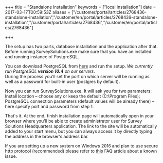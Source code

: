 ﻿+++
title = "Standalone Installation"
keywords = ["local installation"]
date = 2017-03-17T00:59:53Z
aliases = ["/customer/portal/articles/2768436-standalone-installation","/customer/en/portal/articles/2768436-standalone-installation","/customer/portal/articles/2768436","/customer/en/portal/articles/2768436"]

+++

The setup has two parts, database installation and the application after
that. <span class="underline">Before running SurveySolutions.exe</span>
make sure that you have an installed and running instance of
PostgreSQL.  
  
You can download PostgreSQL from
[here](http://www.openscg.com/bigsql/postgresql/archive-packages/) and run the
setup. _We currently run PostgreSQL **version 10.4** on our servers_.  
During the process you'll set the port on which server will be running as well
as a password for built-in user (postgres by default).  
  
Now you can run SurveySolutions.exe. It will ask you for two
parameters:  
Install location – choose any or keep the default (C:\\Program Files);  
PostgreSQL connection parameters (default values will be already there)
– here specify port and password from step 1.  
  
That's it. At the end, finish installation page will automatically open
in your browser where you'll be able to create administrator user for
Survey Solutions Headquarters application. The link to the site will be
automatically added to your start menu, but you can always access it by
directly typing the address in the browser's address bar.  
  
If you are setting up a new system on Windows 2016 and plan to use
secure http protocol (recommended) please refer to
[this](/faq/local-installation-interviwer-app-cannot-connect-to-the-server-over-https)
FAQ article about a known issue.
